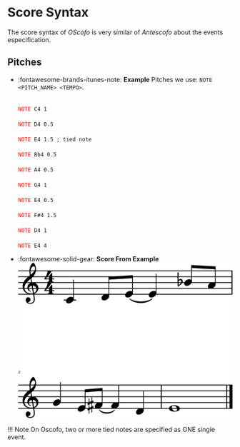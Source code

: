 # Score Syntax

The score syntax of _OScofo_ is very similar of _Antescofo_ about the events especification. 

## Pitches

<div class="grid cards" markdown>

-   :fontawesome-brands-itunes-note: __Example__
    Pitches we use: `NOTE <PITCH_NAME> <TEMPO>`.
    <p>
    <code> 
    <span style="color:red;">NOTE</span> C4 1 <br>
    <span style="color:red;">NOTE</span> D4 0.5  <br>
    <span style="color:red;">NOTE</span> E4 1.5 ; tied note <br>
    <span style="color:red;">NOTE</span> Bb4 0.5 <br>
    <span style="color:red;">NOTE</span> A4 0.5 <br>
    <span style="color:red;">NOTE</span> G4 1 <br>
    <span style="color:red;">NOTE</span> E4 0.5 <br>
    <span style="color:red;">NOTE</span> F#4 1.5 <br>
    <span style="color:red;">NOTE</span> D4 1 <br>
    <span style="color:red;">NOTE</span> E4 4 
    </code>
    <p>
        
-   :fontawesome-solid-gear: __Score From Example__
    <img src="../assets/examples/note.svg"></img>

</div>

!!! Note
    On Oscofo, two or more tied notes are specified as ONE single event.


